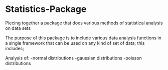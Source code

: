 # Statistics-Package
Piecing together a package that does various methods of statistical analysis on data sets


The purpose of this package is to include various data analysis functions in a single framework that can be used on any kind of set of data; this includes;

Analysis of:
-normal distributions
-gaussian distributions
-poisson distributions

